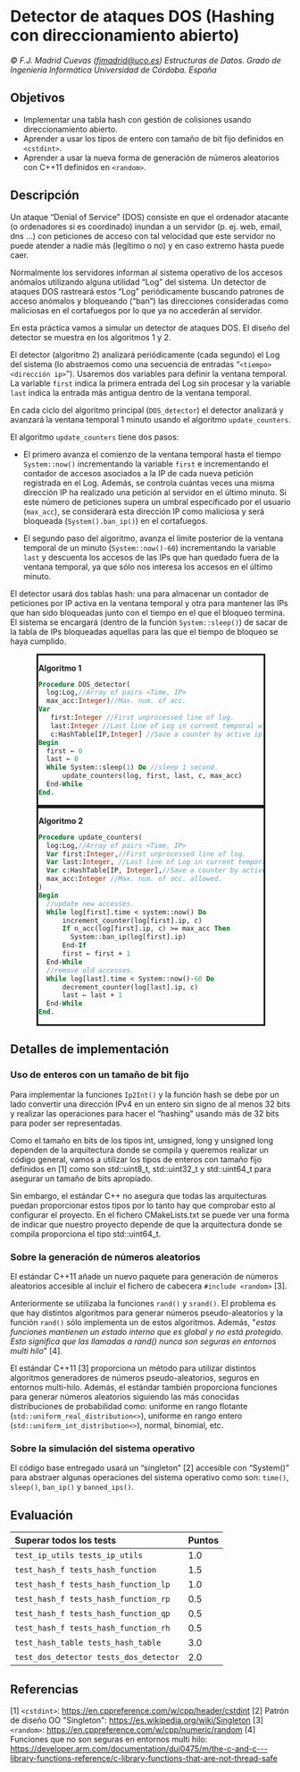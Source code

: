 # Detector de ataques DOS (Hashing con direccionamiento abierto)

_© F.J. Madrid Cuevas (fjmadrid@uco.es)_
_Estructuras de Datos. Grado de Ingeniería Informática_
_Universidad de Córdoba. España_

## Objetivos

- Implementar una tabla hash con gestión de colisiones usando direccionamiento abierto.
- Aprender a usar los tipos de entero con tamaño de bit fijo definidos en `<cstdint>`.
- Aprender a usar la nueva forma de generación de números aleatorios con C++11 definidos en `<random>`.

## Descripción

Un ataque “Denial of Service” (DOS) consiste en que el ordenador atacante (o ordenadores si es coordinado) inundan a un servidor (p. ej. web, email, dns …) con peticiones de acceso con tal velocidad que este servidor no puede atender a nadie más (legítimo o no) y en caso extremo hasta puede caer.

Normalmente los servidores informan al sistema operativo de los accesos anómalos utilizando alguna utilidad “Log” del sistema. Un detector de ataques DOS rastreará estos “Log” periódicamente buscando patrones de acceso anómalos y bloqueando (“ban”) las direcciones consideradas como maliciosas en el cortafuegos por lo que ya no accederán al servidor.

En esta práctica vamos a simular un detector de ataques DOS. El diseño del detector se muestra en los algoritmos 1 y 2.

El detector (algoritmo 2) analizará periódicamente (cada segundo) el Log del sistema (lo abstraemos como una secuencia de entradas “`<tiempo> <dirección ip>`”). Usaremos dos variables para definir la ventana temporal. La variable `first` indica la primera entrada del Log sin procesar y la variable `last` indica la entrada más antigua dentro de la ventana temporal.

En cada ciclo del algoritmo principal (`DOS_detector`) el detector analizará y avanzará la ventana temporal 1 minuto usando el algoritmo `update_counters`.

El algoritmo `update_counters` tiene dos pasos:

- El primero avanza el comienzo de la ventana temporal hasta el tiempo `System::now()` incrementando la variable `first` e incrementando el contador de accesos asociados a la IP de cada nueva petición registrada en el Log. Además, se controla cuántas veces una misma dirección IP ha realizado una petición al servidor en el último minuto. Si este número de peticiones supera un umbral especificado por el usuario (`max_acc`), se considerará esta dirección IP como maliciosa y será bloqueada (`System().ban_ip()`) en el cortafuegos.

- El segundo paso del algoritmo, avanza el límite posterior de la ventana temporal de un minuto (`System::now()-60`) incrementando la variable `last` y descuenta los accesos de las IPs que han quedado fuera de la ventana temporal, ya que sólo nos interesa los accesos en el último minuto.

El detector usará dos tablas hash: una para almacenar un contador de peticiones por IP activa en la ventana temporal y otra para mantener las IPs que han sido bloqueadas junto con el tiempo en el que el bloqueo termina. El sistema se encargará (dentro de la función `System::sleep()`) de sacar de la tabla de IPs bloqueadas aquellas para las que el tiempo de bloqueo se haya cumplido.

<div style= "margin-left: auto;
            margin-right: auto;
            width: 80%;
            border: solid;">

**Algoritmo 1**

```pascal
Procedure DOS_detector(
  log:Log,//Array of pairs <Time, IP>
  max_acc:Integer)//Max. num. of acc.
Var
   first:Integer //First unprocessed line of log.
   last:Integer //Last line of Log in current temporal window.
   c:HashTable[IP,Integer] //Save a counter by active ip.
Begin
  first ← 0
  last ← 0
  While System::sleep(1) Do //sleep 1 second.
 	  update_counters(log, first, last, c, max_acc)
  End-While
End.
```

</div>

<div style= "margin-left: auto;
            margin-right: auto;
            width: 80%;
            border: solid;">

**Algoritmo 2**

```pascal
Procedure update_counters(
  log:Log,//Array of pairs <Time, IP>
  Var first:Integer,//First unprocessed line of log.
  Var last:Integer, //Last line of Log in current temporal window.
  Var c:HashTable[IP, Integer],//Save a counter by active ip.
  max_acc:Integer //Max. num. of acc. allowed.
)
Begin
  //update new accesses.
  While log[first].time < system::now() Do
	  increment_counter(log[first].ip, c)
	  If n_acc(log[first].ip, c) >= max_acc Then
  	    System::ban_ip(log[first].ip)
	  End-If
	  first ← first + 1
  End-While
  //remove old accesses.
  While log[last].time < System::now()-60 Do
	  decrement_counter(log[last].ip, c)
	  last ← last + 1
  End-While
End.
```

</div>

## Detalles de implementación

### Uso de enteros con un tamaño de bit fijo

Para implementar la funciones `Ip2Int()` y la función hash se debe por un lado convertir una dirección IPv4 en un entero sin signo de al menos 32 bits y realizar las operaciones para hacer el “hashing” usando más de 32 bits para poder ser representadas.

Como el tamaño en bits de los tipos int, unsigned, long y unsigned long dependen de la arquitectura donde se compila y queremos realizar un código general, vamos a utilizar los tipos de enteros con tamaño fijo definidos en <cstdint> [1] como son std::uint8_t, std::uint32_t y std::uint64_t para asegurar un tamaño de bits apropiado.

Sin embargo, el estándar C++ no asegura que todas las arquitecturas puedan proporcionar estos tipos por lo tanto hay que comprobar esto al configurar el proyecto. En el fichero CMakeLists.txt se puede ver una forma de indicar que nuestro proyecto depende de que la arquitectura donde se compila proporciona el tipo std::uint64_t.

### Sobre la generación de números aleatorios

El estándar C++11 añade un nuevo paquete para generación de números aleatorios accesible al incluir el fichero de cabecera `#include <random>` [3].

Anteriormente se utilizaba la funciones `rand()` y `srand()`. El problema es que hay distintos algoritmos para generar números pseudo-aleatorios y la función `rand()` sólo implementa un de estos algoritmos. Además, "_estas funciones mantienen un estado interno que es global y no está protegido. Esto significa que las llamadas a rand() nunca son seguras en entornos multi hilo_" [4].

El estándar C++11 [3] proporciona un método para utilizar distintos algoritmos generadores de números pseudo-aleatorios, seguros en entornos multi-hilo. Además, el estándar también proporciona funciones para generar números aleatorios siguiendo las más conocidas distribuciones de probabilidad como: uniforme en rango flotante (`std::uniform_real_distribution<>`), uniforme en rango entero (`std::uniform_int_distribution<>`), normal, binomial, etc.

### Sobre la simulación del sistema operativo

El código base entregado usará un “singleton” [2] accesible con “System()” para abstraer algunas operaciones del sistema operativo como son: `time()`, `sleep()`, `ban_ip()` y `banned_ips()`.

## Evaluación

| Superar todos los tests                | Puntos |
| :------------------------------------- | :----- |
| `test_ip_utils tests_ip_utils`         | 1.0    |
| `test_hash_f tests_hash_function`      | 1.5    |
| `test_hash_f tests_hash_function_lp`   | 1.0    |
| `test_hash_f tests_hash_function_rp`   | 0.5    |
| `test_hash_f tests_hash_function_qp`   | 0.5    |
| `test_hash_f tests_hash_function_rh`   | 0.5    |
| `test_hash_table tests_hash_table`     | 3.0    |
| `test_dos_detector tests_dos_detector` | 2.0    |

## Referencias

[1] `<cstdint>`: https://en.cppreference.com/w/cpp/header/cstdint
[2] Patrón de diseño OO "Singleton": https://es.wikipedia.org/wiki/Singleton
[3] `<random>`: https://en.cppreference.com/w/cpp/numeric/random
[4] Funciones que no son seguras en entornos multi hilo: https://developer.arm.com/documentation/dui0475/m/the-c-and-c---library-functions-reference/c-library-functions-that-are-not-thread-safe
